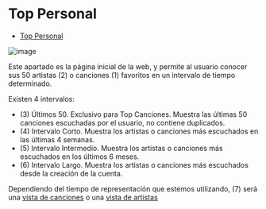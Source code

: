 # Top Personal

- [Top Personal](#top-personal)

![image](https://user-images.githubusercontent.com/10118909/176429518-cdd1c298-14ea-4ca7-a645-e4c74e57c35c.png)

Este apartado es la página inicial de la web, y permite al usuario conocer sus 50 artistas (2) o canciones (1) favoritos en un intervalo de tiempo determinado.

Existen 4 intervalos:

- (3) Últimos 50. Exclusivo para Top Canciones. Muestra las últimas 50 canciones escuchadas por el usuario, no contiene duplicados.
- (4) Intervalo Corto. Muestra los artistas o canciones más escuchados en las últimas 4 semanas.
- (5) Intervalo Intermedio. Muestra los artistas o canciones más escuchados en los últimos 6 meses.
- (6) Intervalo Largo. Muestra los artistas o canciones más escuchados desde la creación de la cuenta.

Dependiendo del tiempo de representación que estemos utilizando, (7) será una [vista de canciones](./views/trackView.md) o una [vista de artistas](./views/artistView.md)
